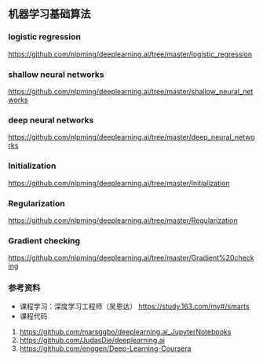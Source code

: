 ## 机器学习基础算法

### logistic regression
https://github.com/nlpming/deeplearning.ai/tree/master/logistic_regression

### shallow neural networks
https://github.com/nlpming/deeplearning.ai/tree/master/shallow_neural_networks

### deep neural networks
https://github.com/nlpming/deeplearning.ai/tree/master/deep_neural_networks

### Initialization
https://github.com/nlpming/deeplearning.ai/tree/master/Initialization

### Regularization
https://github.com/nlpming/deeplearning.ai/tree/master/Regularization

### Gradient checking
https://github.com/nlpming/deeplearning.ai/tree/master/Gradient%20checking



### 参考资料
- 课程学习：深度学习工程师（吴恩达）
https://study.163.com/my#/smarts
- 课程代码
1. https://github.com/marsggbo/deeplearning.ai_JupyterNotebooks
2. https://github.com/JudasDie/deeplearning.ai
3. https://github.com/enggen/Deep-Learning-Coursera


